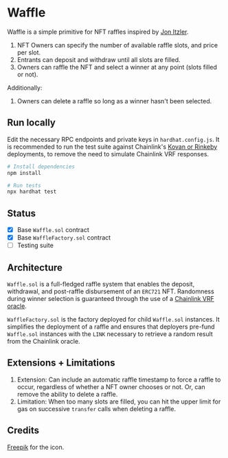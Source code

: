 # Waffle

Waffle is a simple primitive for NFT raffles inspired by [Jon Itzler](https://twitter.com/jonitzler/status/1408472539182120967).

1. NFT Owners can specify the number of available raffle slots, and price per slot.
2. Entrants can deposit and withdraw until all slots are filled.
3. Owners can raffle the NFT and select a winner at any point (slots filled or not).

Additionally:

1. Owners can delete a raffle so long as a winner hasn't been selected.

## Run locally

Edit the necessary RPC endpoints and private keys in `hardhat.config.js`. It is recommended to run the test suite against Chainlink's [Kovan or Rinkeby](https://docs.chain.link/docs/vrf-contracts/) deployments, to remove the need to simulate Chainlink VRF responses.

```bash
# Install dependencies
npm install

# Run tests
npx hardhat test
```

## Status

- [X] Base `Waffle.sol` contract
- [X] Base `WaffleFactory.sol` contract
- [ ] Testing suite

## Architecture

`Waffle.sol` is a full-fledged raffle system that enables the deposit, withdrawal, and post-raffle disbursement of an `ERC721` NFT. Randomness during winner selection is guaranteed through the use of a [Chainlink VRF oracle](https://docs.chain.link/docs/chainlink-vrf/).

`WaffleFactory.sol` is the factory deployed for child `Waffle.sol` instances. It simplifies the deployment of a raffle and ensures that deployers pre-fund `Waffle.sol` instances with the `LINK` necessary to retrieve a random result from the Chainlink oracle.

## Extensions + Limitations

1. Extension: Can include an automatic raffle timestamp to force a raffle to occur, regardless of whether a NFT owner chooses or not. Or, can remove the ability to delete a raffle.
2. Limitation: When too many slots are filled, you can hit the upper limit for gas on successive `transfer` calls when deleting a raffle.

## Credits

[Freepik](https://www.flaticon.com/free-icon/stroopwafel_3531066?term=waffle&page=1&position=3&page=1&position=3&related_id=3531066&origin=search#) for the icon.
